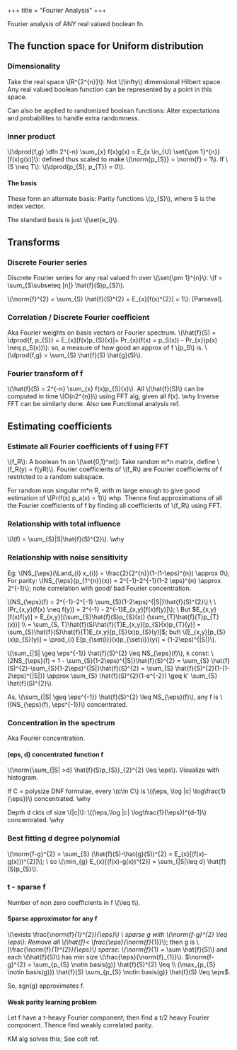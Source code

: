 +++
title = "Fourier Analysis"
+++

Fourier analysis of ANY real valued boolean fn. 

## The function space for Uniform distribution
### Dimensionality
Take the real space \\(R^{2^{n}}\\): Not \\(\infty\\) dimensional Hilbert space. Any real valued boolean function can be represented by a point in this space.

Can also be applied to randomized boolean functions: Alter expectations and probabilites to handle extra randomness.

### Inner product
\\(\dprod{f,g} \dfn 2^{-n} \sum_{x} f(x)g(x) = E_{x \in_{U} \set{\pm 1}^{n}}[f(x)g(x)]\\): defined thus scaled to make \\(\norm{p_{S}} = \norm{f} = 1\\). If \\(S \neq T\\): \\(\dprod{p_{S}, p_{T}} = 0\\).

#### The basis
These form an alternate basis: Parity functions \\(p_{S}\\), where S is the index vector.

The standard basis is just \\(\set{e_i}\\).

## Transforms
### Discrete Fourier series
Discrete Fourier series for any real valued fn over \\(\set{\pm 1}^{n}\\): \\(f = \sum_{S\subseteq [n]} \hat{f}(S)p_{S}\\).

\\(\norm{f}^{2} = \sum_{S} \hat{f}(S)^{2} = E_{x}[f(x)^{2}] = 1\\): [Parseval].

### Correlation / Discrete Fourier coefficient
Aka Fourier weights on basis vectors or Fourier spectrum. \\(\hat{f}(S) = \dprod{f, p_{S}} = E_{x}[f(x)p_{S}(x)]= Pr_{x}(f(x) = p_S(x)) - Pr_{x}(p(x) \neq p_S(x))\\): so, a measure of how good an approx of f \\(p_S\\) is. \\(\dprod{f,g} = \sum_{S} \hat{f}(S) \hat{g}(S)\\).

### Fourier transform of f
\\(\hat{f}(S) = 2^{-n} \sum_{x} f(x)p_{S}(x)\\). All \\(\hat{f}(S)\\) can be computed in time \\(O(n2^{n})\\) using FFT alg, given all f(x). \why Inverse FFT can be similarly done. Also see Functional analysis ref.

## Estimating coefficients
### Estimate all Fourier coefficients of f using FFT
\\(f_R\\): A boolean fn on \\(\set{0,1}^m\\): Take random m*n matrix, define \\(f_R(y) = f(yR)\\). Fourier coefficients of \\(f_R\\) are Fourier coefficients of f restricted to a random subspace.

For random non singular m*n R, with m large enough to give good estimation of \\(Pr(f(x) p_a(x) = 1)\\) whp. Thence find approximations of all the Fourier coefficients of f by finding all coefficients of \\(f_R\\) using FFT.

### Relationship with total influence
\\(I(f) = \sum_{S}|S|\hat{f}(S)^{2}\\). \why

### Relationship with noise sensitivity
Eg: \\(NS_{\eps}(\Land_{i} x_{i}) = \frac{2}{2^{n}}(1-(1-\eps)^{n}) \approx 0\\); For parity: \\(NS_{\eps}(p_{1^{n}}(x)) = 2^{-1}-2^{-1}(1-2 \eps)^{n} \approx 2^{-1}\\); note correlation with good/ bad Fourier concentration.

\\(NS_{\eps}(f) = 2^{-1}-2^{-1} \sum_{S}(1-2\eps)^{|S|}\hat{f}(S)^{2}\\):\\
\\(Pr_{x,y}(f(x) \neq f(y)) = 2^{-1} - 2^{-1}E_{x,y}[f(x)f(y)]\\); \\
But $E_{x,y}[f(x)f(y)] = E_{x,y}[(\sum_{S}\hat{f}(S)p_{S}(x)) (\sum_{T}\hat{f}(T)p_{T}(x))] \\
= \sum_{S, T}\hat{f}(S)\hat{f}(T)E_{x,y}[p_{S}(x)p_{T}(y)] = \sum_{S}\hat{f}(S)\hat{f}(T)E_{x,y}[p_{S}(x)p_{S}(y)]$; but\\
 \\(E_{x,y}[p_{S}(x)p_{S}(y)] = \prod_{i} E[p_{\set{i}}(x)p_{\set{i}}(y)] = (1-2\eps)^{|S|}\\).

\\(\sum_{|S| \geq \eps^{-1}} \hat{f}(S)^{2} \leq NS_{\eps}(f)\\), k const: \\(2NS_{\eps}(f) = 1 - \sum_{S}(1-2\eps)^{|S|}\hat{f}(S)^{2} = \sum_{S} \hat{f}(S)^{2}-\sum_{S}(1-2\eps)^{|S|}\hat{f}(S)^{2} = \sum_{S} \hat{f}(S)^{2}(1-(1-2\eps)^{|S|}) \approx \sum_{S} \hat{f}(S)^{2}(1-e^{-2}) \geq k' \sum_{S} \hat{f}(S)^{2}\\).

As, \\(\sum_{|S| \geq \eps^{-1}} \hat{f}(S)^{2} \leq NS_{\eps}(f)\\), any f is \\((NS_{\eps}(f), \eps^{-1})\\) concentrated.

### Concentration in the spectrum
Aka Fourier concentration.

#### (eps, d) concentrated function f
\\(\norm{\sum_{|S| >d} \hat{f}(S)p_{S}}_{2}^{2} \leq \eps\\). Visualize with histogram.

If C = polysize DNF formulae, every \\(c\in C\\) is \\((\eps, \log |c| \log\frac{1}{\eps})\\) concentrated. \why

Depth d ckts of size \\(|c|\\): \\((\eps,\log |c| \log\frac{1}{\eps})^{d-1}\\) concentrated. \why

### Best fitting d degree polynomial
\\(\norm{f-g}^{2} = \sum_{S} (\hat{f}(S)-\hat{g}(S))^{2} = E_{x}[(f(x)-g(x)))^{2}]\\); \\
so \\(\min_{g} E_{x}[(f(x)-g(x))^{2}] = \sum_{|S|\leq d} \hat{f}(S)p_{S}\\).

### t - sparse f
Number of non zero coefficients in f \\(\leq t\\).

#### Sparse approximator for any f
\\(\exists \frac{\norm{f}_{1}^{2}}{\eps}\\) \\
sparse g with \\(\norm{f-g}^{2} \leq \eps\\): Remove all \\(\hat{f}< \frac{\eps}{\norm{f}_{1}}\\); then g is \\(\frac{\norm{f}_{1}^{2}}{\eps}\\) sparse: \\(\norm{f}_{1} = \sum \hat{f}(S)\\) and each \\(\hat{f}(S)\\) has min size \\(\frac{\eps}{\norm{f}_{1}}\\). $\norm{f-g}^{2} = \sum_{p_{S} \notin basis(g)} \hat{f}(S)^{2} \leq \\
(\max_{p_{S} \notin basis(g)}) \hat{f}(S) \sum_{p_{S} \notin basis(g)} \hat{f}(S) \leq \eps$.

So, sgn(g) approximates f.

#### Weak parity learning problem
Let f have a t-heavy Fourier component; then find a t/2 heavy Fourier component. Thence find weakly correlated parity.

KM alg solves this; See colt ref.


